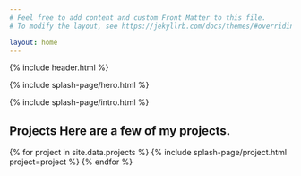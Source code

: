 ```yaml
---
# Feel free to add content and custom Front Matter to this file.
# To modify the layout, see https://jekyllrb.com/docs/themes/#overriding-theme-defaults

layout: home
---
```


{% include header.html %}

{% include splash-page/hero.html %}

{% include splash-page/intro.html %}

<div id="projects" class="projects sec-pad">


<div class="main-container">
   <h2 class="heading heading-sec heading-sec__mb-bg">
     <span class="heading-sec__main">Projects</span>
     <span class="heading-sec__sub">
         Here are a few of my projects.
     </span>
   </h2>


{% for project in site.data.projects %}
{% include splash-page/project.html project=project %}
{% endfor %}


</div>

</div>